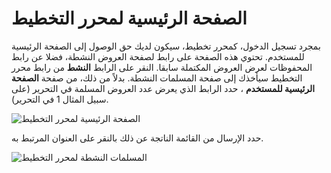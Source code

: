 # الصفحة الرئيسية لمحرر التخطيط

بمجرد تسجيل الدخول، كمحرر تخطيط، سيكون لديك حق الوصول إلى الصفحة الرئيسية للمستخدم. تحتوي هذه الصفحة على رابط لصفحة العروض النشطة، فضلا عن رابط المحفوظات لعرض العروض المكتملة سابقا. النقر على الرابط **النشط** من رابط محرر التخطيط سيأخذك إلى صفحة المسلمات النشطة. بدلاً من ذلك، من صفحة **الصفحة الرئيسية للمستخدم** ، حدد الرابط الذي يعرض عدد العروض المسلمة في التحرير (على سبيل المثال 1 في التحرير).

![الصفحة الرئيسية لمحرر التخطيط](images/chapter11/layout_1.png)


حدد الإرسال من القائمة الناتجة عن ذلك بالنقر على العنوان المرتبط به.

![المسلمات النشطة لمحرر التخطيط](images/chapter11/layout_2.png)  